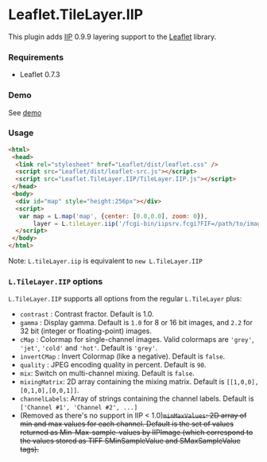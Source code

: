 Leaflet.TileLayer.IIP
===================
This plugin adds [IIP][] 0.9.9 layering support to the [Leaflet][] library.

### Requirements
* Leaflet 0.7.3

### Demo
See [demo][]

### Usage

```html
<html>
 <head>
  <link rel="stylesheet" href="Leaflet/dist/leaflet.css" />
  <script src="Leaflet/dist/leaflet-src.js"></script>
  <script src="Leaflet.TileLayer.IIP/TileLayer.IIP.js"></script>
 </head>
 <body>
  <div id="map" style="height:256px"></div>
  <script>
   var map = L.map('map', {center: [0.0,0.0], zoom: 0}),
       layer = L.tileLayer.iip('/fcgi-bin/iipsrv.fcgi?FIF=/path/to/image.ptif').addTo(map);
  </script>
 </body>
</html>
```

Note: `L.tileLayer.iip` is equivalent to `new L.TileLayer.IIP`

### `L.TileLayer.IIP` options 

`L.TileLayer.IIP` supports all options from the regular `L.TileLayer` plus:

* `contrast` : Contrast fractor. Default is 1.0.
* `gamma` : Display gamma. Default is `1.0` for 8 or 16 bit images, and `2.2` for 32 bit (integer or floating-point) images.
* `cMap` : Colormap for single-channel images. Valid colormaps are `'grey'`, `'jet'`, `'cold'` and `'hot'`. Default is `'grey'`.
* `invertCMap` : Invert Colormap (like a negative). Default is `false`.
* `quality` : JPEG encoding quality in percent. Default is `90`.
* `mix`: Switch on multi-channel mixing. Default is `false`.
* `mixingMatrix`: 2D array containing the mixing matrix. Default is `[[1,0,0],[0,1,0],[0,0,1]]`.
* `channelLabels`: Array of strings containing the channel labels. Default is `['Channel #1', 'Channel #2', ...]`
* (Removed as there's no support in IIP < 1.0)~~`minMaxValues`: 2D array of min and max values for each channel. Default is the set of values returned as Min-Max-sample-values by IIPImage (which correspond to the values stored as TIFF SMinSampleValue and SMaxSampleValue tags).~~

[Leaflet]:http://leafletjs.com
[IIP]:http://iipimage.sourceforge.net
[demo]:http://image.iap.fr/iip
